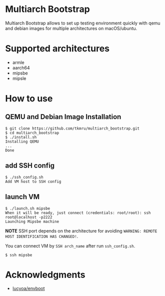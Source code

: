 # Multiarch Bootstrap

Multiarch Bootstrap allows to set up testing environment quickly with qemu and debian images for multiple architectures on macOS/ubuntu.

# Supported architectures

- armle
- aarch64
- mipsbe
- mipsle

# How to use
## QEMU and Debian Image Installation

```
$ git clone https://github.com/tkmru/multiarch_bootstrap.git
$ cd multiarch_bootstrap
$ ./install.sh
Installing QEMU
...
Done
```

## add SSH config

```
$ ./ssh_config.sh
Add VM host to SSH config
```

## launch VM

```
$ ./launch.sh mipsbe
When it will be ready, just connect (credentials: root/root): ssh root@localhost -p2222
Launching Mipsbe machine
```

**NOTE** SSH port depends on the architecture for avoiding `WARNING: REMOTE HOST IDENTIFICATION HAS CHANGED!`.

You can connect VM by `SSH arch_name` after run `ssh_config.sh`.

```
$ ssh mipsbe
```

# Acknowledgments

- [lucyoa/envboot](https://github.com/lucyoa/envboot)

